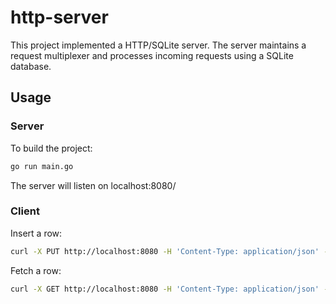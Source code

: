 http-server
=====

This project implemented a HTTP/SQLite server. The server maintains a request multiplexer and processes incoming requests using a SQLite database.


## Usage 

### Server
To build the project:

```sh
go run main.go
```

The server will listen on localhost:8080/

### Client

Insert a row:
```sh
curl -X PUT http://localhost:8080 -H 'Content-Type: application/json' -d '{"key": "mykey", "value": "myvalue", "timestamp" : 1673524092123456}'
```

Fetch a row:
```sh
curl -X GET http://localhost:8080 -H 'Content-Type: application/json' -d '{"key":"mykey", "timestamp": 1673524092123456}'
```
